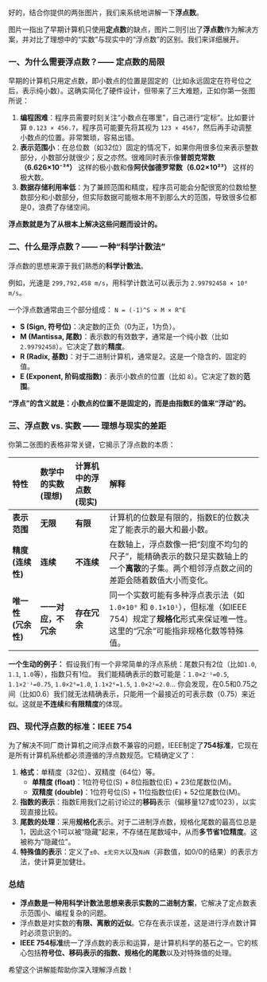 好的，结合你提供的两张图片，我们来系统地讲解一下**浮点数**。

图片一指出了早期计算机只使用**定点数**的缺点，图片二则引出了**浮点数**作为解决方案，并对比了理想中的“实数”与现实中的“浮点数”的区别。我们来详细展开。

### 一、为什么需要浮点数？—— 定点数的局限

早期的计算机只用定点数，即小数点的位置是固定的（比如永远固定在符号位之后，表示纯小数）。这确实简化了硬件设计，但带来了三大难题，正如你第一张图所说：

1.  **编程困难**：程序员需要时刻关注“小数点在哪里”，自己进行“定标”。比如要计算 `0.123 × 456.7`，程序员可能要先将其视为 `123 × 4567`，然后再手动调整小数点的位置。非常繁琐，容易出错。
2.  **表示范围小**：在总位数（如32位）固定的情况下，如果你用很多位来表示整数部分，小数部分就很少；反之亦然。很难同时表示像**普朗克常数（6.626×10⁻³⁴）** 这样的极小数和像**阿伏伽德罗常数（6.02×10²³）** 这样的极大数。
3.  **数据存储利用率低**：为了兼顾范围和精度，程序员可能会分配很宽的位数给整数部分和小数部分，但实际数据可能根本用不到那么大的范围，导致很多位都是0，浪费了存储空间。

**浮点数就是为了从根本上解决这些问题而设计的。**

### 二、什么是浮点数？—— 一种“科学计数法”

浮点数的思想来源于我们熟悉的**科学计数法**。

例如，光速是 `299,792,458 m/s`，用科学计数法可以表示为 `2.99792458 × 10⁸ m/s`。

一个浮点数通常由三个部分组成：
`N = (-1)^S × M × R^E`

*   **S (Sign, 符号位)**：决定数的正负（0为正，1为负）。
*   **M (Mantissa, 尾数)**：表示数的有效数字，通常是一个纯小数（比如 `2.99792458`）。它决定了数的**精度**。
*   **R (Radix, 基数)**：对于二进制计算机，通常是2。这是一个隐含的、固定的值。
*   **E (Exponent, 阶码或指数)**：表示小数点的位置（比如 `8`）。它决定了数的**范围**。

**“浮点”的含义就是：小数点的位置不是固定的，而是由指数E的值来“浮动”的。**

### 三、浮点数 vs. 实数 —— 理想与现实的差距

你第二张图的表格非常关键，它揭示了浮点数的本质：

| 特性 | 数学中的实数 (理想) | 计算机中的浮点数 (现实) | 解释 |
| :--- | :--- | :--- | :--- |
| **表示范围** | **无限** | **有限** | 计算机的位数是有限的，指数E的位数决定了能表示的最大和最小数。 |
| **精度 (连续性)** | **连续** | **不连续** | 在数轴上，浮点数像一把“刻度不均匀的尺子”，能精确表示的数只是实数轴上的一个**离散**的子集。两个相邻浮点数之间的差距会随着数值大小而变化。 |
| **唯一性 (冗余性)** | **一一对应，不冗余** | **存在冗余** | 同一个实数可能有多种浮点表示法（如 `1.0×10⁰` 和 `0.1×10¹`），但标准（如IEEE 754）规定了**规格化**形式来保证唯一性。这里的“冗余”可能指非规格化数等特殊值。 |

**一个生动的例子：**
假设我们有一个非常简单的浮点系统：尾数只有2位（比如`1.0`, `1.1`, `1.0`等），指数只有1位。
我们能精确表示的数可能是：`1.0×2⁻¹=0.5`, `1.1×2⁻¹=0.75`, `1.0×2⁰=1.0`, `1.1×2⁰=1.5`, `1.0×2¹=2.0`...
你会发现，在0.5和0.75之间（比如0.6）我们就无法精确表示，只能用一个最接近的可表示数（0.75）来近似。这就是**不连续**和**有限精度**的体现。

### 四、现代浮点数的标准：IEEE 754

为了解决不同厂商计算机之间浮点数不兼容的问题，IEEE制定了**754标准**，它现在是所有计算机系统都必须遵循的浮点数规范。它精确定义了：

1.  **格式**：单精度（32位）、双精度（64位）等。
    *   **单精度 (float)**：1位符号位(S) + 8位指数位(E) + 23位尾数位(M)。
    *   **双精度 (double)**：1位符号位(S) + 11位指数位(E) + 52位尾数位(M)。
2.  **指数的表示**：指数E用我们之前讨论过的**移码**表示（偏移量127或1023），以实现直接比较。
3.  **尾数的处理**：采用**规格化**表示。对于二进制浮点数，规格化尾数的最高位总是1，因此这个1可以被“隐藏”起来，不存储在尾数域中，从而**多节省1位精度**。这被称为“隐藏位”。
4.  **特殊值的表示**：定义了`±0`、`±无穷大`以及`NaN`（非数值，如0/0的结果）的表示方法，使计算更加健壮。

### 总结

*   **浮点数是一种用科学计数法思想来表示实数的二进制方案**，它解决了定点数表示范围小、编程复杂的问题。
*   浮点数是对实数的**有限、离散的近似**。它存在表示误差，这是进行浮点数计算时必须意识到的。
*   **IEEE 754标准**统一了浮点数的表示和运算，是计算机科学的基石之一。它的核心包括**符号位、移码表示的指数、规格化的尾数**以及对特殊值的处理。

希望这个讲解能帮助你深入理解浮点数！